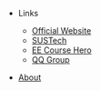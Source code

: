 <!-- _navbar.md -->

- Links
  - [Official Website](https://sdim.sustech.edu.cn/)
  - [SUSTech](https://www.sustech.edu.cn/)
  - [EE Course Hero](https://github.com/SUSTech-EE-Course-Hero/SUSTech-EE-Course-Hero)
  - [QQ Group](https://qm.qq.com/q/lajL5H9cHu)

- [About](/about.md)
